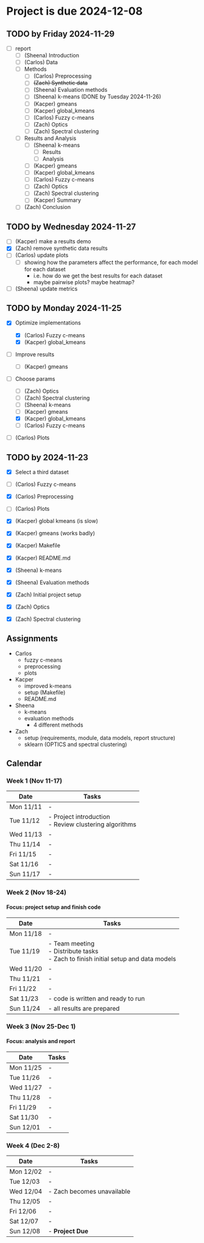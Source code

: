 # Project is due 2024-12-08

## TODO by Friday 2024-11-29
* [ ] report
    * [ ] (Sheena) Introduction
    * [ ] (Carlos) Data
    * [ ] Methods
        * [ ] (Carlos) Preprocessing
        * [ ] ~~(Zach) Synthetic data~~
        * [ ] (Sheena) Evaluation methods
        * [ ] (Sheena) k-means (DONE by Tuesday 2024-11-26)
        * [ ] (Kacper) gmeans
        * [ ] (Kacper) global_kmeans
        * [ ] (Carlos) Fuzzy c-means
        * [ ] (Zach) Optics
        * [ ] (Zach) Spectral clustering
    * [ ] Results and Analysis
        * [ ] (Sheena) k-means
            * [ ] Results
            * [ ] Analysis
        * [ ] (Kacper) gmeans
        * [ ] (Kacper) global_kmeans
        * [ ] (Carlos) Fuzzy c-means
        * [ ] (Zach) Optics
        * [ ] (Zach) Spectral clustering
        * [ ] (Kacper) Summary
    * [ ] (Zach) Conclusion

## TODO by Wednesday 2024-11-27
* [ ] (Kacper) make a results demo
* [x] (Zach) remove synthetic data results
* [ ] (Carlos) update plots 
    * [ ] showing how the parameters affect the performance, for each model for each dataset
        * i.e. how do we get the best results for each dataset
        * maybe pairwise plots? maybe heatmap?
* [ ] (Sheena) update metrics

## TODO by Monday 2024-11-25
* [x] Optimize implementations
    * [x] (Carlos) Fuzzy c-means
    * [x] (Kacper) global_kmeans
* [ ] Improve results
    * [ ] (Kacper) gmeans
* [ ] Choose params
    * [ ] (Zach) Optics
    * [ ] (Zach) Spectral clustering
    * [ ] (Sheena) k-means
    * [ ] (Kacper) gmeans
    * [x] (Kacper) global_kmeans
    * [ ] (Carlos) Fuzzy c-means
* [ ] (Carlos) Plots


## TODO by 2024-11-23
* [x] Select a third dataset
* [ ] (Carlos) Fuzzy c-means
* [x] (Carlos) Preprocessing
* [ ] (Carlos) Plots
* [x] (Kacper) global kmeans (is slow)
* [x] (Kacper) gmeans (works badly)
* [x] (Kacper) Makefile
* [x] (Kacper) README.md
* [x] (Sheena) k-means
* [x] (Sheena) Evaluation methods   
* [x] (Zach) Initial project setup
* [x] (Zach) Optics
* [x] (Zach) Spectral clustering


## Assignments
- Carlos
    - fuzzy c-means
    - preprocessing
    - plots
- Kacper
    - improved k-means
    - setup (Makefile)
    - README.md
- Sheena
    - k-means
    - evaluation methods
        - 4 different methods
- Zach
    - setup (requirements, module, data models, report structure)
    - sklearn (OPTICS and spectral clustering)

## Calendar

### Week 1 (Nov 11-17)
| Date | Tasks |
|------|--------|
| Mon 11/11 | - |
| Tue 11/12 | - Project introduction <br> - Review clustering algorithms |
| Wed 11/13 | - |
| Thu 11/14 | - |
| Fri 11/15 | - |
| Sat 11/16 | - |
| Sun 11/17 | - |

### Week 2 (Nov 18-24)
#### Focus: project setup and finish code
| Date | Tasks |
|------|--------|
| Mon 11/18 | - |
| Tue 11/19 | - Team meeting <br> - Distribute tasks <br> - Zach to finish initial setup and data models |
| Wed 11/20 | - |
| Thu 11/21 | - |
| Fri 11/22 | - |
| Sat 11/23 | - code is written and ready to run |
| Sun 11/24 | - all results are prepared |

### Week 3 (Nov 25-Dec 1)
#### Focus: analysis and report
| Date | Tasks |
|------|--------|
| Mon 11/25 | - |
| Tue 11/26 | - |
| Wed 11/27 | - |
| Thu 11/28 | - |
| Fri 11/29 | - |
| Sat 11/30 | - |
| Sun 12/01 | - |

### Week 4 (Dec 2-8)
| Date | Tasks |
|------|--------|
| Mon 12/02 | - |
| Tue 12/03 | - |
| Wed 12/04 | - Zach becomes unavailable|
| Thu 12/05 | - |
| Fri 12/06 | - |
| Sat 12/07 | - |
| Sun 12/08 | - **Project Due** |



